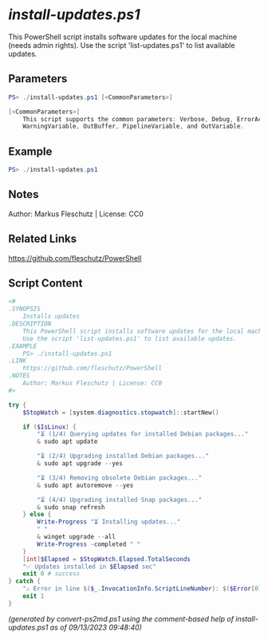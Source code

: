 *install-updates.ps1*
================

This PowerShell script installs software updates for the local machine (needs admin rights).
Use the script 'list-updates.ps1' to list available updates.

Parameters
----------
```powershell
PS> ./install-updates.ps1 [<CommonParameters>]

[<CommonParameters>]
    This script supports the common parameters: Verbose, Debug, ErrorAction, ErrorVariable, WarningAction, 
    WarningVariable, OutBuffer, PipelineVariable, and OutVariable.
```

Example
-------
```powershell
PS> ./install-updates.ps1

```

Notes
-----
Author: Markus Fleschutz | License: CC0

Related Links
-------------
https://github.com/fleschutz/PowerShell

Script Content
--------------
```powershell
<#
.SYNOPSIS
	Installs updates
.DESCRIPTION
	This PowerShell script installs software updates for the local machine (needs admin rights).
	Use the script 'list-updates.ps1' to list available updates.
.EXAMPLE
	PS> ./install-updates.ps1
.LINK
	https://github.com/fleschutz/PowerShell
.NOTES
	Author: Markus Fleschutz | License: CC0
#>

try {
	$StopWatch = [system.diagnostics.stopwatch]::startNew()

	if ($IsLinux) {
		"⏳ (1/4) Querying updates for installed Debian packages..."
		& sudo apt update

		"⏳ (2/4) Upgrading installed Debian packages..."
		& sudo apt upgrade --yes

		"⏳ (3/4) Removing obsolete Debian packages..."
		& sudo apt autoremove --yes

		"⏳ (4/4) Upgrading installed Snap packages..."
		& sudo snap refresh
	} else {
		Write-Progress "⏳ Installing updates..."
		" "
		& winget upgrade --all
		Write-Progress -completed " "
	}
	[int]$Elapsed = $StopWatch.Elapsed.TotalSeconds
	"✅ Updates installed in $Elapsed sec"
	exit 0 # success
} catch {
	"⚠️ Error in line $($_.InvocationInfo.ScriptLineNumber): $($Error[0])"
	exit 1
}
```

*(generated by convert-ps2md.ps1 using the comment-based help of install-updates.ps1 as of 09/13/2023 09:48:40)*

